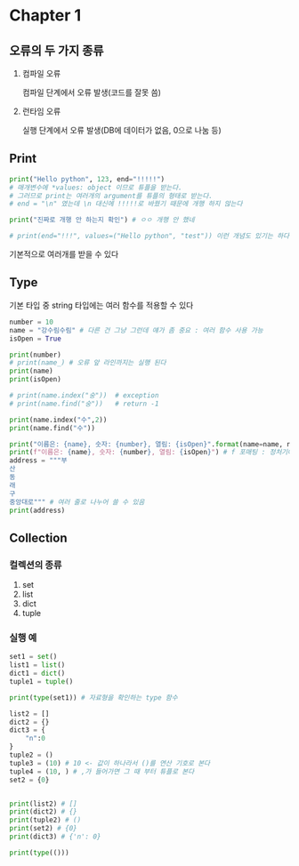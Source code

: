 # Chapter 1

## 오류의 두 가지 종류
1. 컴파일 오류

    컴파일 단계에서 오류 발생(코드를 잘못 씀)

2. 런타임 오류

    실행 단계에서 오류 발생(DB에 데이터가 없음, 0으로 나눔 등)

## Print
```python
print("Hello python", 123, end="!!!!!")
# 매개변수에 *values: object 이므로 튜플을 받는다.
# 그러므로 print는 여러개의 argument를 튜플의 형태로 받는다.
# end = "\n" 였는데 \n 대신에 !!!!!로 바꿨기 때문에 개행 하지 않는다

print("진짜로 개행 안 하는지 확인") # ㅇㅇ 개행 안 했네

# print(end="!!!", values=("Hello python", "test")) 이런 개념도 있기는 하다
```

기본적으로 여러개를 받을 수 있다

## Type

기본 타입 중 string 타입에는 여러 함수를 적용할 수 있다
```python
number = 10
name = "강수림수림" # 다른 건 그냥 그런데 얘가 좀 중요 : 여러 함수 사용 가능
isOpen = True

print(number)
# print(name_) # 오류 앞 라인까지는 실행 된다
print(name)
print(isOpen)

# print(name.index("숭"))  # exception
# print(name.find("숭"))   # return -1

print(name.index("수",2))
print(name.find("수"))

print("이름은: {name}, 숫자: {number}, 열림: {isOpen}".format(name=name, number=number, isOpen=isOpen))
print(f"이름은: {name}, 숫자: {number}, 열림: {isOpen}") # f 포매팅 : 정처기에 나온 적 있음, 여기서는 변수를 넣었지만 함수 등도 사용 가능
address = """부
산
동
래
구
중앙대로""" # 여러 줄로 나누어 쓸 수 있음
print(address)


```

## Collection

### 컬렉션의 종류

1. set
2. list
3. dict
4. tuple

### 실행 예
```python
set1 = set()
list1 = list()
dict1 = dict()
tuple1 = tuple()

print(type(set1)) # 자료형을 확인하는 type 함수

list2 = []
dict2 = {}
dict3 = {
    "n":0
}
tuple2 = ()
tuple3 = (10) # 10 <- 값이 하나라서 ()를 연산 기호로 본다
tuple4 = (10, ) # ,가 들어가면 그 때 부터 튜플로 본다
set2 = {0}


print(list2) # []
print(dict2) # {}
print(tuple2) # ()
print(set2) # {0}
print(dict3) # {'n': 0}

print(type(()))
```



